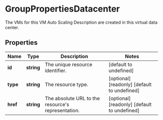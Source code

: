# GroupPropertiesDatacenter

The VMs for this VM Auto Scaling Description are created in this virtual data center.
## Properties
| Name | Type | Description | Notes |
| ------------ | ------------- | ------------- | ------------- |
| **id** | **string** | The unique resource identifier. | [default to undefined] |
| **type** | **string** | The resource type. | [optional] [readonly] [default to undefined] |
| **href** | **string** | The absolute URL to the resource\'s representation. | [optional] [readonly] [default to undefined] |


